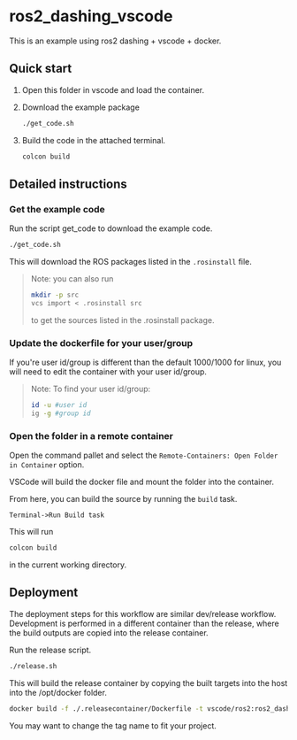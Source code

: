 # ros2_dashing_vscode

This is an example using ros2 dashing + vscode + docker.

## Quick start

1. Open this folder in vscode and load the container.
2. Download the example package

    ```bash
    ./get_code.sh
    ```

3. Build the code in the attached terminal.

    ```bash
    colcon build
    ```

## Detailed instructions

### Get the example code

Run the script get_code to download the example code.

```bash
./get_code.sh
```

This will download the ROS packages listed in the `.rosinstall` file.

> Note: you can also run
>
> ```bash
> mkdir -p src
> vcs import < .rosinstall src
> ```
>
> to get the sources listed in the .rosinstall package.

### Update the dockerfile for your user/group

If you're user id/group is different than the default 1000/1000 for linux, you will need to edit the container with your user id/group.

> Note: To find your user id/group:
>
>```bash
> id -u #user id
> ig -g #group id
> ```

### Open the folder in a remote container

Open the command pallet and select the `Remote-Containers: Open Folder in Container` option.

VSCode will build the docker file and mount the folder into the container.

From here, you can build the source by running the `build` task.

```text
Terminal->Run Build task
```

This will run

```bash
colcon build
```

in the current working directory.

## Deployment

The deployment steps for this workflow are similar dev/release workflow.  Development is performed in a different container than the release, where the build outputs are copied into the release container.

Run the release script.

```bash
./release.sh
```

This will build the release container by copying the built targets into the host into the /opt/docker folder.

```bash
docker build -f ./.releasecontainer/Dockerfile -t vscode/ros2:ros2_dashing_vscode .
```

You may want to change the tag name to fit your project.
